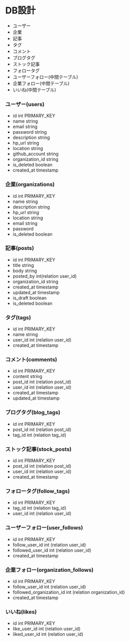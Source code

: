 # DB設計

- ユーザー
- 企業
- 記事
- タグ
- コメント
- ブログタグ
- ストック記事
- フォロータグ
- ユーザーフォロー(中間テーブル)
- 企業フォロー(中間テーブル)
- いいね(中間テーブル)

### ユーザー(users)
- id int PRIMARY_KEY
- name string
- email string
- password string
- description string
- hp_url string
- location string
- github_account string
- organization_id string
- is_deleted boolean
- created_at timestamp

### 企業(organizations)
- id int PRIMARY_KEY
- name string
- description string
- hp_url string
- location string
- email string
- password
- is_deleted boolean
### 記事(posts)
- id int PRIMARY_KEY
- title string
- body string
- posted_by int(relation user_id)
- organization_id string
- created_at timestamp
- updated_at timestamp
- is_draft boolean
- is_deleted boolean

### タグ(tags)
- id int PRIMARY_KEY
- name string
- user_id int (relation user_id)
- created_at timestamp

### コメント(comments)
- id int PRIMARY_KEY
- content string
- post_id int (relation post_id)
- user_id int (relation user_id)
- created_at timestamp
- updated_at timestamp

### ブログタグ(blog_tags)
- id int PRIMARY_KEY
- post_id int (relation post_id)
- tag_id int (relation tag_id)

### ストック記事(stock_posts)
- id int PRIMARY_KEY
- post_id int (relation post_id)
- user_id int (relation user_id)
- created_at timestamp

### フォロータグ(follow_tags)
- id int PRIMARY_KEY
- tag_id int (relation tag_id)
- user_id int (relation user_id)

### ユーザーフォロー(user_follows)
- id int PRIMARY_KEY
- follow_user_id int (relation user_id)
- followed_user_id int (relation user_id)
- created_at timestamp

### 企業フォロー(organization_follows)
- id int PRIMARY_KEY
- follow_user_id int (relation user_id)
- followed_organization_id int (relation organization_id)
- created_at timestamp

### いいね(likes)
- id int PRIMARY_KEY
- like_user_id int (relation user_id)
- liked_user_id int (relation user_id)
